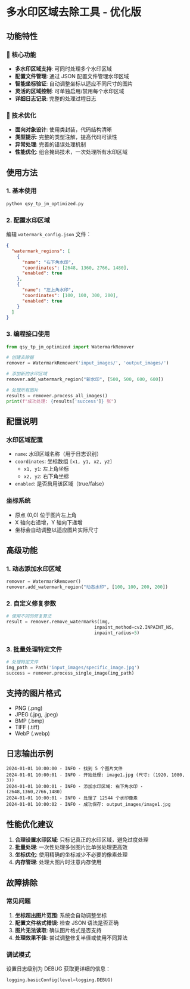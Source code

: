 # 多水印区域去除工具 - 优化版

## 功能特性

### 🎯 核心功能
- **多水印区域支持**: 可同时处理多个水印区域
- **配置文件管理**: 通过 JSON 配置文件管理水印区域
- **智能坐标验证**: 自动调整坐标以适应不同尺寸的图片
- **灵活的区域控制**: 可单独启用/禁用每个水印区域
- **详细日志记录**: 完整的处理过程日志

### 🔧 技术优化
- **面向对象设计**: 使用类封装，代码结构清晰
- **类型提示**: 完整的类型注解，提高代码可读性
- **异常处理**: 完善的错误处理机制
- **性能优化**: 组合掩码技术，一次处理所有水印区域

## 使用方法

### 1. 基本使用
```bash
python qsy_tp_jm_optimized.py
```

### 2. 配置水印区域
编辑 `watermark_config.json` 文件：

```json
{
  "watermark_regions": [
    {
      "name": "右下角水印",
      "coordinates": [2648, 1360, 2766, 1480],
      "enabled": true
    },
    {
      "name": "左上角水印", 
      "coordinates": [100, 100, 300, 200],
      "enabled": true
    }
  ]
}
```

### 3. 编程接口使用
```python
from qsy_tp_jm_optimized import WatermarkRemover

# 创建去除器
remover = WatermarkRemover('input_images/', 'output_images/')

# 添加新的水印区域
remover.add_watermark_region("新水印", [500, 500, 600, 600])

# 处理所有图片
results = remover.process_all_images()
print(f"成功处理: {results['success']} 张")
```

## 配置说明

### 水印区域配置
- `name`: 水印区域名称（用于日志识别）
- `coordinates`: 坐标数组 `[x1, y1, x2, y2]`
  - `x1, y1`: 左上角坐标
  - `x2, y2`: 右下角坐标
- `enabled`: 是否启用该区域（true/false）

### 坐标系统
- 原点 (0,0) 位于图片左上角
- X 轴向右递增，Y 轴向下递增
- 坐标会自动调整以适应图片实际尺寸

## 高级功能

### 1. 动态添加水印区域
```python
remover = WatermarkRemover()
remover.add_watermark_region("动态水印", [100, 100, 200, 200])
```

### 2. 自定义修复参数
```python
# 使用不同的修复算法
result = remover.remove_watermarks(img, 
                                 inpaint_method=cv2.INPAINT_NS,
                                 inpaint_radius=5)
```

### 3. 批量处理特定文件
```python
# 处理特定文件
img_path = Path('input_images/specific_image.jpg')
success = remover.process_single_image(img_path)
```

## 支持的图片格式
- PNG (.png)
- JPEG (.jpg, .jpeg)
- BMP (.bmp)
- TIFF (.tiff)
- WebP (.webp)

## 日志输出示例
```
2024-01-01 10:00:00 - INFO - 找到 5 个图片文件
2024-01-01 10:00:01 - INFO - 开始处理: image1.jpg (尺寸: (1920, 1080, 3))
2024-01-01 10:00:01 - INFO - 添加水印区域: 右下角水印 - (2648,1360,2766,1480)
2024-01-01 10:00:01 - INFO - 处理了 12544 个水印像素
2024-01-01 10:00:02 - INFO - 成功保存: output_images/image1.jpg
```

## 性能优化建议

1. **合理设置水印区域**: 只标记真正的水印区域，避免过度处理
2. **批量处理**: 一次性处理多张图片比单张处理更高效
3. **坐标优化**: 使用精确的坐标减少不必要的像素处理
4. **内存管理**: 处理大图片时注意内存使用

## 故障排除

### 常见问题
1. **坐标超出图片范围**: 系统会自动调整坐标
2. **配置文件格式错误**: 检查 JSON 语法是否正确
3. **图片无法读取**: 确认图片格式是否支持
4. **处理效果不佳**: 尝试调整修复半径或使用不同算法

### 调试模式
设置日志级别为 DEBUG 获取更详细的信息：
```python
logging.basicConfig(level=logging.DEBUG)
```
